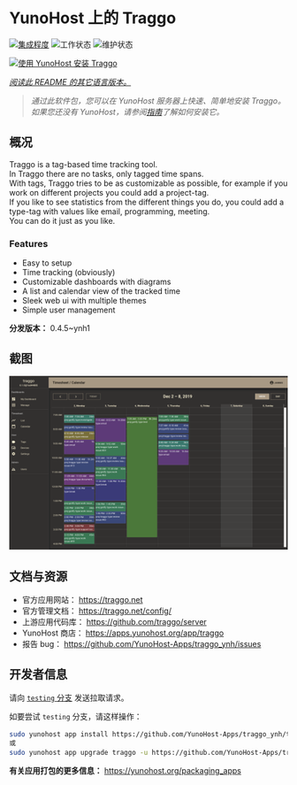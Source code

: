 <!--
注意：此 README 由 <https://github.com/YunoHost/apps/tree/master/tools/readme_generator> 自动生成
请勿手动编辑。
-->

# YunoHost 上的 Traggo

[![集成程度](https://dash.yunohost.org/integration/traggo.svg)](https://ci-apps.yunohost.org/ci/apps/traggo/) ![工作状态](https://ci-apps.yunohost.org/ci/badges/traggo.status.svg) ![维护状态](https://ci-apps.yunohost.org/ci/badges/traggo.maintain.svg)

[![使用 YunoHost 安装 Traggo](https://install-app.yunohost.org/install-with-yunohost.svg)](https://install-app.yunohost.org/?app=traggo)

*[阅读此 README 的其它语言版本。](./ALL_README.md)*

> *通过此软件包，您可以在 YunoHost 服务器上快速、简单地安装 Traggo。*  
> *如果您还没有 YunoHost，请参阅[指南](https://yunohost.org/install)了解如何安装它。*

## 概况

Traggo is a tag-based time tracking tool.  
In Traggo there are no tasks, only tagged time spans.  
With tags, Traggo tries to be as customizable as possible, for example if you work on different projects you could add a project-tag.  
If you like to see statistics from the different things you do, you could add a type-tag with values like email, programming, meeting.  
You can do it just as you like.

### Features

- Easy to setup
- Time tracking (obviously)
- Customizable dashboards with diagrams
- A list and calendar view of the tracked time
- Sleek web ui with multiple themes
- Simple user management


**分发版本：** 0.4.5~ynh1

## 截图

![Traggo 的截图](./doc/screenshots/traggo_calendar.png)

## 文档与资源

- 官方应用网站： <https://traggo.net>
- 官方管理文档： <https://traggo.net/config/>
- 上游应用代码库： <https://github.com/traggo/server>
- YunoHost 商店： <https://apps.yunohost.org/app/traggo>
- 报告 bug： <https://github.com/YunoHost-Apps/traggo_ynh/issues>

## 开发者信息

请向 [`testing` 分支](https://github.com/YunoHost-Apps/traggo_ynh/tree/testing) 发送拉取请求。

如要尝试 `testing` 分支，请这样操作：

```bash
sudo yunohost app install https://github.com/YunoHost-Apps/traggo_ynh/tree/testing --debug
或
sudo yunohost app upgrade traggo -u https://github.com/YunoHost-Apps/traggo_ynh/tree/testing --debug
```

**有关应用打包的更多信息：** <https://yunohost.org/packaging_apps>

